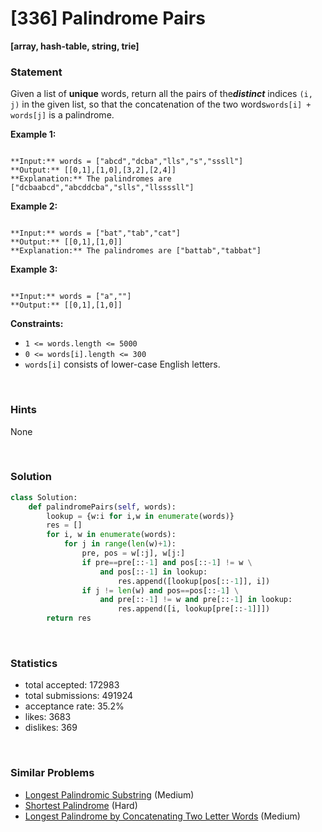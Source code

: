 # [336] Palindrome Pairs

**[array, hash-table, string, trie]**

### Statement

Given a list of **unique** words, return all the pairs of the***distinct*** indices `(i, j)` in the given list, so that the concatenation of the two words`words[i] + words[j]` is a palindrome.


**Example 1:**

```

**Input:** words = ["abcd","dcba","lls","s","sssll"]
**Output:** [[0,1],[1,0],[3,2],[2,4]]
**Explanation:** The palindromes are ["dcbaabcd","abcddcba","slls","llssssll"]

```

**Example 2:**

```

**Input:** words = ["bat","tab","cat"]
**Output:** [[0,1],[1,0]]
**Explanation:** The palindromes are ["battab","tabbat"]

```

**Example 3:**

```

**Input:** words = ["a",""]
**Output:** [[0,1],[1,0]]

```

**Constraints:**
* `1 <= words.length <= 5000`
* `0 <= words[i].length <= 300`
* `words[i]` consists of lower-case English letters.


<br>

### Hints

None

<br>

### Solution

```py
class Solution:
    def palindromePairs(self, words):
        lookup = {w:i for i,w in enumerate(words)}
        res = []
        for i, w in enumerate(words):
            for j in range(len(w)+1):
                pre, pos = w[:j], w[j:]
                if pre==pre[::-1] and pos[::-1] != w \
                    and pos[::-1] in lookup:
                        res.append([lookup[pos[::-1]], i])
                if j != len(w) and pos==pos[::-1] \
                    and pre[::-1] != w and pre[::-1] in lookup:
                        res.append([i, lookup[pre[::-1]]])
        return res
```

<br>

### Statistics

- total accepted: 172983
- total submissions: 491924
- acceptance rate: 35.2%
- likes: 3683
- dislikes: 369

<br>

### Similar Problems

- [Longest Palindromic Substring](https://leetcode.com/problems/longest-palindromic-substring) (Medium)
- [Shortest Palindrome](https://leetcode.com/problems/shortest-palindrome) (Hard)
- [Longest Palindrome by Concatenating Two Letter Words](https://leetcode.com/problems/longest-palindrome-by-concatenating-two-letter-words) (Medium)
